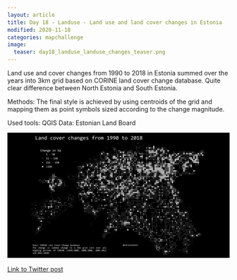 ```yaml
---
layout: article
title: Day 18 - Landuse - Land use and land cover changes in Estonia
modified: 2020-11-18
categories: mapchallenge
image:
  teaser: day18_landuse_landuse_changes_teaser.png
---
```


Land use and cover changes from 1990 to 2018 in Estonia summed over the years into 3km grid based on CORINE land cover change database. Quite clear difference between North Estonia and South Estonia.

Methods: The final style is achieved by using centroids of the grid and mapping them as point symbols sized according to the change magnitude. 

Used tools: QGIS
Data: Estonian Land Board


![image of categories](../../images/day18_landuse_landuse_changes.png)

[Link to Twitter post](https://twitter.com/evelynuuemaa/status/1328971030208057345)

